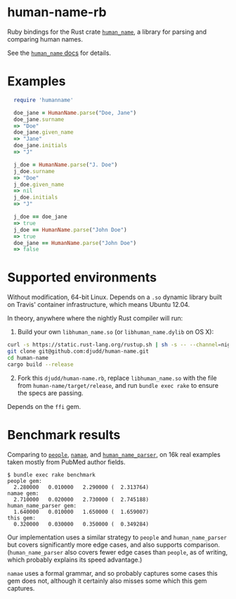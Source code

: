 # human-name-rb
Ruby bindings for the Rust crate [`human_name`](https://github.com/djudd/human-name), a library for parsing and comparing human names.

See the [`human_name` docs](djudd.github.io/human-name) for details.

# Examples

```ruby
  require 'humanname'

  doe_jane = HumanName.parse("Doe, Jane")
  doe_jane.surname
  => "Doe"
  doe_jane.given_name
  => "Jane"
  doe_jane.initials
  => "J"

  j_doe = HumanName.parse("J. Doe")
  j_doe.surname
  => "Doe"
  j_doe.given_name
  => nil
  j_doe.initials
  => "J"

  j_doe == doe_jane
  => true
  j_doe == HumanName.parse("John Doe")
  => true
  doe_jane == HumanName.parse("John Doe")
  => false
```

# Supported environments

Without modification, 64-bit Linux. Depends on a `.so` dynamic library built on
Travis' container  infrastructure, which means Ubuntu 12.04.

In theory, anywhere where the nightly Rust compiler will run:

1. Build your own `libhuman_name.so` (or `libhuman_name.dylib` on OS X):
```bash
curl -s https://static.rust-lang.org/rustup.sh | sh -s -- --channel=nightly
git clone git@github.com:djudd/human-name.git
cd human-name
cargo build --release
```

2. Fork this `djudd/human-name.rb`, replace `libhuman_name.so` with the file
from `human-name/target/release`, and run `bundle exec rake` to ensure the
specs are passing.

Depends on the `ffi` gem.

# Benchmark results

Comparing to [`people`](https://github.com/academia-edu/people), [`namae`](https://github.com/berkmancenter/namae), and [`human_name_parser`](https://github.com/abachman/human_name_parser),
on 16k real examples taken mostly from PubMed author fields.

```
$ bundle exec rake benchmark
people gem:
  2.280000   0.010000   2.290000 (  2.313764)
namae gem:
  2.710000   0.020000   2.730000 (  2.745188)
human_name_parser gem:
  1.640000   0.010000   1.650000 (  1.659007)
this gem:
  0.320000   0.030000   0.350000 (  0.349284)
```

Our implementation uses a similar strategy to `people` and `human_name_parser`
but covers significantly more edge cases, and also supports comparison.
(`human_name_parser` also covers fewer edge cases than `people`, as of writing,
which probably explains its speed advantage.)

`namae` uses a formal grammar, and so probably captures some cases this gem
does not, although it certainly also misses some which this gem captures.
